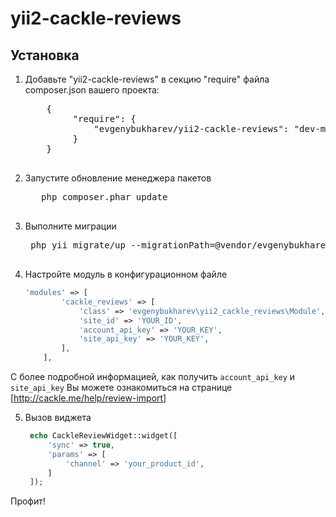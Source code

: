 yii2-cackle-reviews
===========

Установка
-------------
1. Добавьте "yii2-cackle-reviews" в секцию "require" файла composer.json вашего проекта:
    <pre>
       {
            "require": {
                "evgenybukharev/yii2-cackle-reviews": "dev-master"
            }
       }
    </pre>
2. Запустите обновление менеджера пакетов 
    <pre>
      php composer.phar update
    </pre>

3. Выполните миграции
    <pre>
    php yii migrate/up --migrationPath=@vendor/evgenybukharev/yii2-cackle-reviews/migrations
    </pre>

4. Настройте модуль в конфигурационном файле
    ```php
    'modules' => [
            'cackle_reviews' => [
                'class' => 'evgenybukharev\yii2_cackle_reviews\Module',
                'site_id' => 'YOUR_ID',
                'account_api_key' => 'YOUR_KEY',
                'site_api_key' => 'YOUR_KEY',
            ],
        ],
    ```
С более подробной информацией, как получить `account_api_key` и `site_api_key` Вы можете ознакомиться на странице [http://cackle.me/help/review-import]

5. Вызов виджета
   ```php
    echo CackleReviewWidget::widget([
        'sync' => true,
        'params' => [
            'channel' => 'your_product_id',
        ]
    ]);
    ```
Профит!
